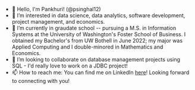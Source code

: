 - 👋 Hello, I'm Pankhuri! (@psinghal12)
- 👀 I’m interested in data science, data analytics, software development, project management, and economics.
- 🌱 I’m currently in graudate school -- pursuing a M.S. in Information Systems at the University of Washington's Foster School of Business. I obtained my Bachelor's from UW Bothell in June 2022; my major was Applied Computing and I double-minored in Mathematics and Economics.
- 💞️ I’m looking to collaborate on database management projects using SQL - I'd really love to work on a JDBC project!
- 📫 How to reach me: You can find me on LinkedIn [here](https://www.linkedin.com/in/pankhuris/)! Looking forward to connecting with you!
